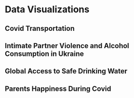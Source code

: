# Data Visualizations

## Covid Transportation

## Intimate Partner Violence and Alcohol Consumption in Ukraine

## Global Access to Safe Drinking Water

## Parents Happiness During Covid

